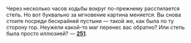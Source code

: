 Через несколько часов ходьбы вокруг по-прежнему расстилается степь. Но вот буквально за мгновение картина меняется. Вы снова стоите посреди бескрайней пустыни — такой же, как была по ту сторону гор. Неужели какой-то маг перенес вас обратно? Или степь была просто иллюзией? — [**251**](#n_251).

